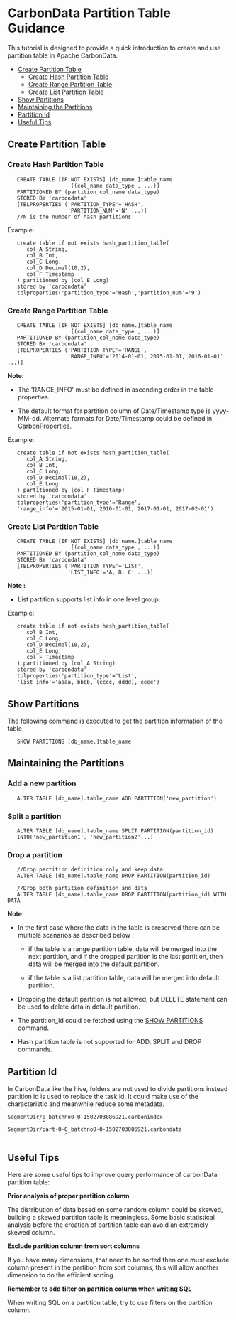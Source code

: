 <!--
    Licensed to the Apache Software Foundation (ASF) under one
    or more contributor license agreements.  See the NOTICE file
    distributed with this work for additional information
    regarding copyright ownership.  The ASF licenses this file
    to you under the Apache License, Version 2.0 (the
    "License"); you may not use this file except in compliance
    with the License.  You may obtain a copy of the License at

      http://www.apache.org/licenses/LICENSE-2.0

    Unless required by applicable law or agreed to in writing,
    software distributed under the License is distributed on an
    "AS IS" BASIS, WITHOUT WARRANTIES OR CONDITIONS OF ANY
    KIND, either express or implied.  See the License for the
    specific language governing permissions and limitations
    under the License.
-->

# CarbonData Partition Table Guidance
This tutorial is designed to provide a quick introduction to create and use partition table in Apache CarbonData.

* [Create Partition Table](#create-partition-table)
  - [Create Hash Partition Table](#create-hash-partition-table)
  - [Create Range Partition Table](#create-range-partition-table)
  - [Create List Partition Table](#create-list-partition-table)
* [Show Partitions](#show-partitions)
* [Maintaining the Partitions](#maintaining-the-partitions)
* [Partition Id](#partition-id)
* [Useful Tips](#useful-tips)

## Create Partition Table

### Create Hash Partition Table

```
   CREATE TABLE [IF NOT EXISTS] [db_name.]table_name
                    [(col_name data_type , ...)]
   PARTITIONED BY (partition_col_name data_type)
   STORED BY 'carbondata'
   [TBLPROPERTIES ('PARTITION_TYPE'='HASH',
                   'PARTITION_NUM'='N' ...)]
   //N is the number of hash partitions
```

Example:

```
   create table if not exists hash_partition_table(
      col_A String,
      col_B Int,
      col_C Long,
      col_D Decimal(10,2),
      col_F Timestamp
   ) partitioned by (col_E Long)
   stored by 'carbondata'
   tblproperties('partition_type'='Hash','partition_num'='9')
```

### Create Range Partition Table

```
   CREATE TABLE [IF NOT EXISTS] [db_name.]table_name
                    [(col_name data_type , ...)]
   PARTITIONED BY (partition_col_name data_type)
   STORED BY 'carbondata'
   [TBLPROPERTIES ('PARTITION_TYPE'='RANGE',
                   'RANGE_INFO'='2014-01-01, 2015-01-01, 2016-01-01' ...)]
```

**Note:**

- The 'RANGE_INFO' must be defined in ascending order in the table properties.

- The default format for partition column of Date/Timestamp type is yyyy-MM-dd. Alternate formats for Date/Timestamp could be defined in CarbonProperties.

Example:

```
   create table if not exists hash_partition_table(
      col_A String,
      col_B Int,
      col_C Long,
      col_D Decimal(10,2),
      col_E Long
   ) partitioned by (col_F Timestamp)
   stored by 'carbondata'
   tblproperties('partition_type'='Range',
   'range_info'='2015-01-01, 2016-01-01, 2017-01-01, 2017-02-01')
```

### Create List Partition Table

```
   CREATE TABLE [IF NOT EXISTS] [db_name.]table_name
                    [(col_name data_type , ...)]
   PARTITIONED BY (partition_col_name data_type)
   STORED BY 'carbondata'
   [TBLPROPERTIES ('PARTITION_TYPE'='LIST',
                   'LIST_INFO'='A, B, C' ...)]
```
**Note :**
- List partition supports list info in one level group.

Example:

```
   create table if not exists hash_partition_table(
      col_B Int,
      col_C Long,
      col_D Decimal(10,2),
      col_E Long,
      col_F Timestamp
   ) partitioned by (col_A String)
   stored by 'carbondata'
   tblproperties('partition_type'='List',
   'list_info'='aaaa, bbbb, (cccc, dddd), eeee')
```


## Show Partitions
The following command is executed to get the partition information of the table

```
   SHOW PARTITIONS [db_name.]table_name
```

## Maintaining the Partitions
### Add a new partition

```
   ALTER TABLE [db_name].table_name ADD PARTITION('new_partition')
```
### Split a partition

```
   ALTER TABLE [db_name].table_name SPLIT PARTITION(partition_id)
   INTO('new_partition1', 'new_partition2'...)
```

### Drop a partition

```
   //Drop partition definition only and keep data
   ALTER TABLE [db_name].table_name DROP PARTITION(partition_id)

   //Drop both partition definition and data
   ALTER TABLE [db_name].table_name DROP PARTITION(partition_id) WITH DATA
```

**Note**:

- In the first case where the data in the table is preserved there can be multiple scenarios as described below :

   * if the table is a range partition table, data will be merged into the next partition, and if the dropped partition is the last partition, then data will be merged into the default partition.

   * if the table is a list partition table, data will be merged into default partition.

- Dropping the default partition is not allowed, but DELETE statement can be used to delete data in default partition.

- The partition_id could be fetched using the [SHOW PARTITIONS](#show-partitions) command.

- Hash partition table is not supported for ADD, SPLIT and DROP commands.

## Partition Id
In CarbonData like the hive, folders are not used to divide partitions instead partition id is used to replace the task id. It could make use of the characteristic and meanwhile reduce some metadata.

```
SegmentDir/0_batchno0-0-1502703086921.carbonindex
           ^
SegmentDir/part-0-0_batchno0-0-1502703086921.carbondata
                  ^
```

## Useful Tips
Here are some useful tips to improve query performance of carbonData partition table:

**Prior analysis of proper partition column**

The distribution of data based on some random column could be skewed, building a skewed partition table is meaningless. Some basic statistical analysis before the creation of partition table can avoid an extremely skewed column.

**Exclude partition column from sort columns**

If you have many dimensions, that need to be sorted then one must exclude column present in the partition from sort columns, this will allow another dimension to do the efficient sorting.

**Remember to add filter on partition column when writing SQL**

When writing SQL on a partition table, try to use filters on the partition column.
